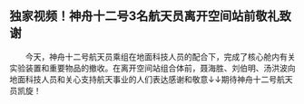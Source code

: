## 独家视频！神舟十二号3名航天员离开空间站前敬礼致谢
　　今天，神舟十二号航天员乘组在地面科技人员的配合下，完成了核心舱内有关实验装置和重要物品的撤收。在离开空间站组合体前，聂海胜、刘伯明、汤洪波向地面科技人员和关心支持航天事业的人们表达感谢和敬意↓↓期待神舟十二号航天员凯旋！

